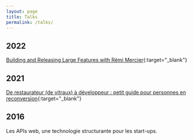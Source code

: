 ```yaml
---
layout: page
title: Talks
permalink: /talks/
---
```


## 2022

[Building and Releasing Large Features with Rémi Mercier](https://www.codewithjason.com/podcast/9478213-102-building-and-releasing-large-features-with-remi-mercier/){:target="\_blank"}

## 2021

[De restaurateur (de vitraux) à développeur : petit guide pour personnes en reconversion](https://www.paris-web.fr/2021/conferences/de-restaurateur-de-vitraux-a-developpeur-petit-guide-pour-personnes-en-reconversion.php){:target="\_blank"}

## 2016

Les APIs web, une technologie structurante pour les start-ups.



